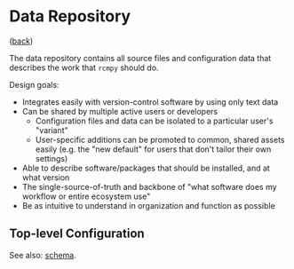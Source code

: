 <!--
    =====================================
    generator=datazen
    version=3.1.4
    hash=4e92d9930b81742f094d65fc35fb1b4a
    =====================================
-->

# Data Repository

([back](../README.md#getting-started))

The data repository contains all source files and configuration data that
describes the work that `rcmpy` should do.

Design goals:
- Integrates easily with version-control software by using only text data
- Can be shared by multiple active users or developers
   - Configuration files and data can be isolated to a particular user's
   "variant"
   - User-specific additions can be promoted to common, shared assets easily
   (e.g. the "new default" for users that don't tailor their own settings)
- Able to describe software/packages that should be installed, and at what
version
- The single-source-of-truth and backbone of "what software does my workflow or
entire ecosystem use"
- Be as intuitive to understand in organization and function as possible

## Top-level Configuration

See also: [schema](../rcmpy/data/schemas/Config.yaml).

